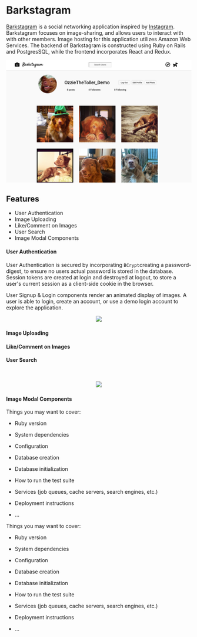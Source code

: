 # Barkstagram

[Barkstagram](https://barkstagram-cjones.herokuapp.com/#/login) is a social networking application inspired by [Instagram](https://instagram.com).
Barkstagram focuses on image-sharing, and allows users to interact with with other members. Image hosting for this application utilizes Amazon Web Services. The backend of Barkstagram is constructed using Ruby on Rails and PostgresSQL, while the frontend incorporates React and Redux.

<p align="center">
  <img src="/app/assets/images/profile_demo.png">
</p>


## Features 
- User Authentication
- Image Uploading
- Like/Comment on Images
- User Search
- Image Modal Components


#### User Authentication
User Authentication is secured by incorporating `BCrypt`creating a password-digest, to ensure no users actual password is stored in the database. Session tokens are created at login and destroyed at logout, to store a user's current session as a client-side cookie in the browser. 

User Signup & Login components render an animated display of images. A user is able to login, create an account, or use a demo login account to explore the application.
&nbsp;<p align="center">
  <img width="600" src="https://media.giphy.com/media/RKGQBDQl2umYMU5n6Y/giphy.gif"/>
</p>



#### Image Uploading

#### Like/Comment on Images

#### User Search
&nbsp;<p align="center">
  <img width="600" src="https://media.giphy.com/media/htw2RPnowdGUAO6hTR/giphy.gif"/>
</p>

#### Image Modal Components





Things you may want to cover:


* Ruby version

* System dependencies

* Configuration

* Database creation

* Database initialization

* How to run the test suite

* Services (job queues, cache servers, search engines, etc.)

* Deployment instructions

* ...



Things you may want to cover:


* Ruby version

* System dependencies

* Configuration

* Database creation

* Database initialization

* How to run the test suite

* Services (job queues, cache servers, search engines, etc.)

* Deployment instructions

* ...
